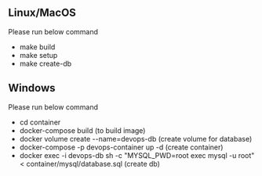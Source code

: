 ## Linux/MacOS
Please run below command
- make build
- make setup
- make create-db

## Windows
Please run below command
- cd container
- docker-compose build (to build image)
- docker volume create --name=devops-db (create volume for database)
- docker-compose -p devops-container up -d (create container)
- docker exec -i devops-db sh -c "MYSQL_PWD=root exec mysql -u root" < container/mysql/database.sql (create db)

